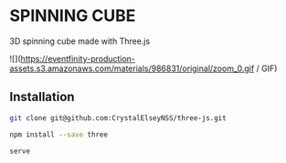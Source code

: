 # SPINNING CUBE

3D spinning cube made with Three.js

![](https://eventfinity-production-assets.s3.amazonaws.com/materials/986831/original/zoom_0.gif / GIF)


## Installation

```bash
git clone git@github.com:CrystalElseyNSS/three-js.git
```

```bash
npm install --save three
```

```bash
serve
```